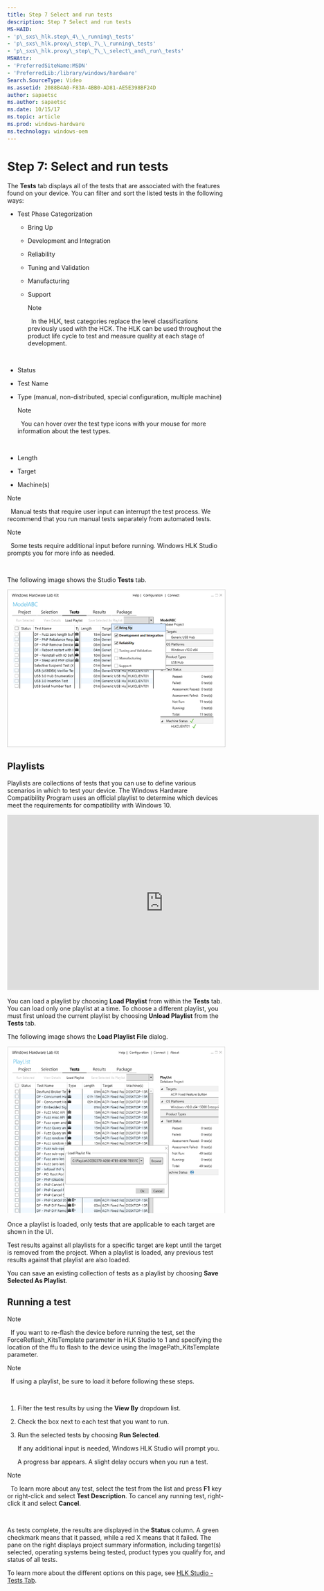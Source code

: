 ```yaml
---
title: Step 7 Select and run tests
description: Step 7 Select and run tests
MS-HAID:
- 'p\_sxs\_hlk.step\_4\_\_running\_tests'
- 'p\_sxs\_hlk.proxy\_step\_7\_\_running\_tests'
- 'p\_sxs\_hlk.proxy\_step\_7\_\_select\_and\_run\_tests'
MSHAttr:
- 'PreferredSiteName:MSDN'
- 'PreferredLib:/library/windows/hardware'
Search.SourceType: Video
ms.assetid: 2088B4A0-F83A-4BB0-AD81-AE5E398BF24D
author: sapaetsc
ms.author: sapaetsc
ms.date: 10/15/17
ms.topic: article
ms.prod: windows-hardware
ms.technology: windows-oem
---
```


# Step 7: Select and run tests


The **Tests** tab displays all of the tests that are associated with the features found on your device. You can filter and sort the listed tests in the following ways:

-   Test Phase Categorization
    -   Bring Up
    -   Development and Integration
    -   Reliability
    -   Tuning and Validation
    -   Manufacturing
    -   Support

        >[!NOTE]
        >  In the HLK, test categories replace the level classifications previously used with the HCK. The HLK can be used throughout the product life cycle to test and measure quality at each stage of development.

         
-   Status
-   Test Name
-   Type (manual, non-distributed, special configuration, multiple machine)

    >[!NOTE]
    >  You can hover over the test type icons with your mouse for more information about the test types.

     

-   Length
-   Target
-   Machine(s)

>[!NOTE]
>  Manual tests that require user input can interrupt the test process. We recommend that you run manual tests separately from automated tests.

>[!NOTE]
>  Some tests require additional input before running. Windows HLK Studio prompts you for more info as needed.

 

The following image shows the Studio **Tests** tab.

![hlk studio tests tab](images/hlk-studio-tests-tab.png)

## <span id="Playlists"></span><span id="playlists"></span><span id="PLAYLISTS"></span>Playlists


Playlists are collections of tests that you can use to define various scenarios in which to test your device. The Windows Hardware Compatibility Program uses an official playlist to determine which devices meet the requirements for compatibility with Windows 10.

<iframe src="https://hubs-video.ssl.catalog.video.msn.com/embed/afc1a262-6147-448f-910c-dbb1bcb18d07/IA?csid=ux-en-us&MsnPlayerLeadsWith=html&PlaybackMode=Inline&MsnPlayerDisplayShareBar=false&MsnPlayerDisplayInfoButton=false&iframe=true&QualityOverride=HD" width="720" height="405" allowFullScreen="true" frameBorder="0" scrolling="no">Windows Hardware Lab Kit playlists</iframe>

You can load a playlist by choosing **Load Playlist** from within the **Tests** tab. You can load only one playlist at a time. To choose a different playlist, you must first unload the current playlist by choosing **Unload Playlist** from the **Tests** tab.

The following image shows the **Load Playlist File** dialog.

![load playlist dialog](images/hlk-studio-load-playlist-file-dialog.png)

Once a playlist is loaded, only tests that are applicable to each target are shown in the UI.

Test results against all playlists for a specific target are kept until the target is removed from the project. When a playlist is loaded, any previous test results against that playlist are also loaded.

You can save an existing collection of tests as a playlist by choosing **Save Selected As Playlist**.

## <span id="Running_a_test"></span><span id="running_a_test"></span><span id="RUNNING_A_TEST"></span>Running a test

>[!NOTE]
>  If you want to re-flash the device before running the test, set the ForceReflash\_KitsTemplate parameter in HLK Studio to 1 and specifying the location of the ffu to flash to the device using the ImagePath\_KitsTemplate parameter.

>[!NOTE]
>  If using a playlist, be sure to load it before following these steps.

 

1.  Filter the test results by using the **View By** dropdown list.

2.  Check the box next to each test that you want to run.

3.  Run the selected tests by choosing **Run Selected**.

    If any additional input is needed, Windows HLK Studio will prompt you.

    A progress bar appears. A slight delay occurs when you run a test.

>[!NOTE]
>  To learn more about any test, select the test from the list and press **F1** key or right-click and select **Test Description**. To cancel any running test, right-click it and select **Cancel**.

 

As tests complete, the results are displayed in the **Status** column. A green checkmark means that it passed, while a red X means that it failed. The pane on the right displays project summary information, including target(s) selected, operating systems being tested, product types you qualify for, and status of all tests.

To learn more about the different options on this page, see [HLK Studio - Tests Tab](..\user\hlk-studio---tests-tab.md).

 

 






